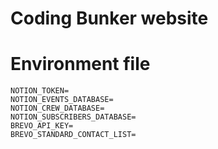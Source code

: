 # Coding Bunker website

# Environment file

```
NOTION_TOKEN=
NOTION_EVENTS_DATABASE=
NOTION_CREW_DATABASE=
NOTION_SUBSCRIBERS_DATABASE=
BREVO_API_KEY=
BREVO_STANDARD_CONTACT_LIST=
```
